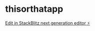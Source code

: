 # thisorthatapp

[Edit in StackBlitz next generation editor ⚡️](https://stackblitz.com/~/github.com/ghidtm44/thisorthatapp)